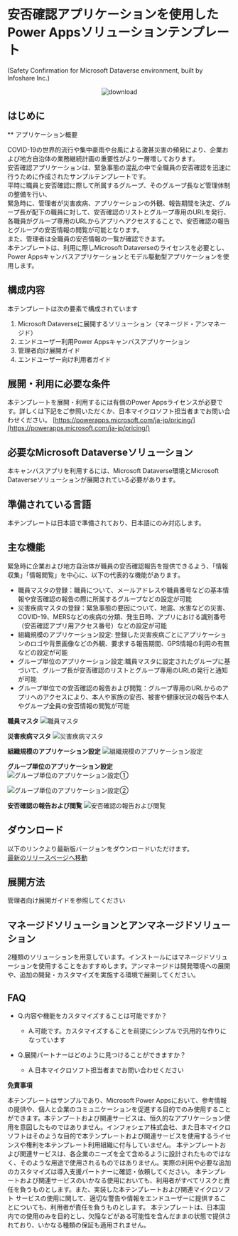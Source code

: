 # 安否確認アプリケーションを使用したPower Appsソリューションテンプレート
(Safety Confirmation for Microsoft Dataverse environment, built by Infoshare Inc.)

<p align="center">	
<img alt="download" src="https://img.shields.io/github/downloads/InfosharePP/anpi/total?color=brightgreen.svg"/>	
</p>

## はじめに

**
アプリケーション概要

COVID-19の世界的流行や集中豪雨や台風による激甚災害の頻発により、企業および地方自治体の業務継続計画の重要性がより一層増しております。  
安否確認アプリケーションは、緊急事態の混乱の中で全職員の安否確認を迅速に行うために作成されたサンプルテンプレートです。  
平時に職員と安否確認に際して所属するグループ、そのグループ長など管理体制の整備を行い、  
緊急時に、管理者が災害疾病、アプリケーションの外観、報告期間を決定、グループ長が配下の職員に対して、安否確認のリストとグループ専用のURLを発行、各職員がグループ専用のURLからアプリへアクセスすることで、安否確認の報告とグループの安否情報の閲覧が可能となります。  
また、管理者は全職員の安否情報の一覧が確認できます。  
本テンプレートは、利用に際しMicrosoft Dataverseのライセンスを必要とし、Power Appsキャンバスアプリケーションとモデル駆動型アプリケーションを使用します。


## 構成内容
本テンプレートは次の要素で構成されています
 1. Microsoft Dataverseに展開するソリューション（マネージド・アンマネージド）
 2. エンドユーザー利用Power Appsキャンバスアプリケーション
 3. 管理者向け展開ガイド
 4. エンドユーザー向け利用者ガイド
 
## 展開・利用に必要な条件
本テンプレートを展開・利用するには有償のPower Appsライセンスが必要です。詳しくは下記をご参照いただくか、日本マイクロソフト担当者までお問い合わせください。
[https://powerapps.microsoft.com/ja-jp/pricing/](https://powerapps.microsoft.com/ja-jp/pricing/)

## 必要なMicrosoft Dataverseソリューション
本キャンバスアプリを利用するには、Microsoft Dataverse環境とMicrosoft Dataverseソリューションが展開されている必要があります。

## 準備されている言語
本テンプレートは日本語で準備されており、日本語にのみ対応します。

## 主な機能
緊急時に企業および地方自治体が職員の安否確認報告を提供できるよう、「情報収集」「情報閲覧」を中心に、以下の代表的な機能があります。

 - 職員マスタの登録：職員について、メールアドレスや職員番号などの基本情報や安否確認の報告の際に所属するグループなどの設定が可能
 - 災害疾病マスタの登録：緊急事態の要因について、地震、水害などの災害、COVID-19、MERSなどの疾病の分類、発生日時、アプリにおける識別番号（安否確認アプリ用アクセス番号）などの設定が可能
 - 組織規模のアプリケーション設定: 登録した災害疾病ごとにアプリケーションのロゴや背景画像などの外観、要求する報告期間、GPS情報の利用の有無などの設定が可能
 - グループ単位のアプリケーション設定:職員マスタに設定されたグループに基づいて、グループ長が安否確認のリストとグループ専用のURLの発行と通知が可能
 - グループ単位での安否確認の報告および閲覧：グループ専用のURLからのアプリへのアクセスにより、本人や家族の安否、被害や健康状況の報告や本人やグループ全員の安否情報の閲覧が可能

**職員マスタ**
![職員マスタ](https://infoshare.co.jp/wp-content/uploads/2021/05/1_職員マスタの登録.png)

**災害疾病マスタ**
![災害疾病マスタ](https://infoshare.co.jp/wp-content/uploads/2021/05/2_災害疾病マスタの登録.png)

**組織規模のアプリケーション設定**
![組織規模のアプリケーション設定](https://infoshare.co.jp/wp-content/uploads/2021/05/3_組織規模のアプリケーション設定.png)

**グループ単位のアプリケーション設定**
![グループ単位のアプリケーション設定①](https://infoshare.co.jp/wp-content/uploads/2021/05/4_1_グループ単位のアプリケーション設定.png)

![グループ単位のアプリケーション設定②](https://infoshare.co.jp/wp-content/uploads/2021/05/4_2_グループ単位のアプリケーション設定.png)

**安否確認の報告および閲覧**
![安否確認の報告および閲覧](https://infoshare.co.jp/wp-content/uploads/2021/05/5_安否確認の報告・閲覧.png)


## ダウンロード
以下のリンクより最新版バージョンをダウンロードいただけます。  
    [最新のリリースページへ移動](https://github.com/InfosharePP/anpi/releases/)


## 展開方法
管理者向け展開ガイドを参照してください

## マネージドソリューションとアンマネージドソリューション
2種類のソリューションを用意しています。インストールにはマネージドソリューションを使用することをおすすめします。アンマネージドは開発環境への展開や、追加の開発・カスタマイズを実施する環境で展開してください。

## FAQ

 - Q.内容や機能をカスタマイズすることは可能ですか？
	 - A.可能です。カスタマイズすることを前提にシンプルで汎用的な作りになっています
 
 - Q.展開パートナーはどのように見つけることができますか？
	 - A.日本マイクロソフト担当者までお問い合わせください


**免責事項**

本テンプレートはサンプルであり、Microsoft Power Appsにおいて、参考情報の提供や、個人と企業のコミュニケーションを促進する目的でのみ使用することができます。本テンプートおよび関連サービスは、恒久的なアプリケーション使用を意図したものではありません。インフォシェア株式会社、また日本マイクロソフトはそのような目的で本テンプレートおよび関連サービスを使用するライセンスや権利を本テンプレート利用組織に付与していません。
本テンプレートおよび関連サービスは、各企業のニーズを全て含めるように設計されたものではなく、そのような用途で使用されるものではありません。実際の利用や必要な追加のカスタマイズは導入支援パートナーに確認・依頼してください。
本テンプレートおよび関連サービスのいかなる使用においても、利用者がすべてリスクと責任を負うものとします。また、実装した本テンプレートおよび関連マイクロソフト サービスの使用に関して、適切な警告や情報をエンドユーザーに提供することについても、利用者が責任を負うものとします。
本テンプレートは、日本国内での使用のみを目的とし、欠陥などがある可能性を含んだままの状態で提供されており、いかなる種類の保証も適用されません。
